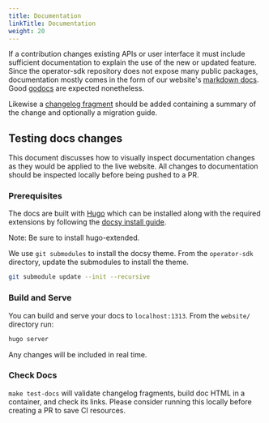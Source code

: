 ```yaml
---
title: Documentation
linkTitle: Documentation
weight: 20
---
```


If a contribution changes existing APIs or user interface it must include sufficient documentation to explain the use of the new or updated feature.
Since the operator-sdk repository does not expose many public packages, documentation mostly comes in the form of our website's [markdown docs][website-md].
Good [godocs][godocs] are expected nonetheless.

Likewise a [changelog fragment][changelog-template] should be added containing a summary of the change and optionally a migration guide.

## Testing docs changes

This document discusses how to visually inspect documentation changes as they would be applied
to the live website. All changes to documentation should be inspected locally before being pushed
to a PR.

### Prerequisites

The docs are built with [Hugo][hugo] which can be installed along with the
required extensions by following the [docsy install guide][docsy-install].

Note: Be sure to install hugo-extended.

We use `git submodules` to install the docsy theme. From the
`operator-sdk` directory, update the submodules to install the theme.

```sh
git submodule update --init --recursive
```

### Build and Serve

You can build and serve your docs to `localhost:1313`. From the `website/`
directory run:

```sh
hugo server
```

Any changes will be included in real time.

### Check Docs

`make test-docs` will validate changelog fragments, build doc HTML in a container, and check its links.
Please consider running this locally before creating a PR to save CI resources.

[hugo]:https://gohugo.io/
[docsy-install]:https://www.docsy.dev/docs/getting-started/#prerequisites-and-installation
[website-md]:https://github.com/operator-framework/operator-sdk/tree/master/website/content/en/docs
[changelog-template]:https://github.com/operator-framework/operator-sdk/blob/master/changelog/fragments/00-template.yaml
[godocs]:https://blog.golang.org/godoc
